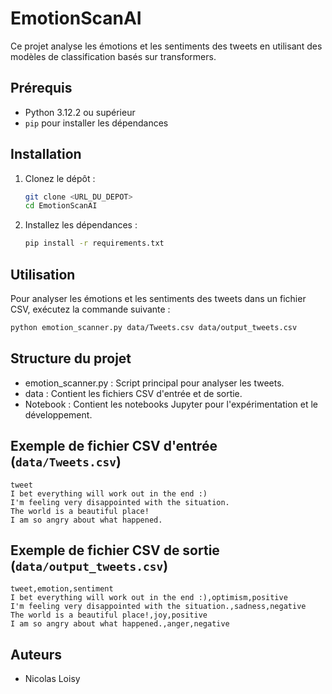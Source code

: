 # EmotionScanAI

Ce projet analyse les émotions et les sentiments des tweets en utilisant des modèles de classification basés sur transformers.

## Prérequis

- Python 3.12.2 ou supérieur
- `pip` pour installer les dépendances

## Installation

1. Clonez le dépôt :

   ```sh
   git clone <URL_DU_DEPOT>
   cd EmotionScanAI
   ```

2. Installez les dépendances :

   ```sh
   pip install -r requirements.txt
   ```

## Utilisation

Pour analyser les émotions et les sentiments des tweets dans un fichier CSV, exécutez la commande suivante :

```sh
python emotion_scanner.py data/Tweets.csv data/output_tweets.csv
```

## Structure du projet

- emotion_scanner.py : Script principal pour analyser les tweets.
- data : Contient les fichiers CSV d'entrée et de sortie.
- Notebook : Contient les notebooks Jupyter pour l'expérimentation et le développement.

## Exemple de fichier CSV d'entrée (`data/Tweets.csv`)

```csv
tweet
I bet everything will work out in the end :)
I'm feeling very disappointed with the situation.
The world is a beautiful place!
I am so angry about what happened.
```

## Exemple de fichier CSV de sortie (`data/output_tweets.csv`)

```csv
tweet,emotion,sentiment
I bet everything will work out in the end :),optimism,positive
I'm feeling very disappointed with the situation.,sadness,negative
The world is a beautiful place!,joy,positive
I am so angry about what happened.,anger,negative
```

## Auteurs

- Nicolas Loisy
